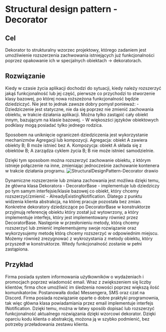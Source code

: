 <h1>Structural design pattern - Decorator</h1>
<h2>Cel</h2>
Dekorator to strukturalny wzorzec projektowy, którego zadaniem jest umożliwienie rozszerzenia zachwowania istniejących już funkcjonalności poprzez opakowanie ich w specjalnych obiektach -> dekoratorach.

<h2>Rozwiązanie</h2>
Kiedy w czasie życia aplikacji dochodzi do sytuacji, kiedy należy rozszerzyć jakąś funkcjonalność lub jej część, pierwsze co przychodzi to stworzenie klasy bazowej,
po której nowa roższeżona funkcjonalność będzie dziedziczyć. Nie jest to jednak zawsze dobry pomysł ponieważ:
- Dziedziczenie jest statyczne, nie da się poprzez nie zmienić zachowania obiektu, w trakcie działania aplikacji. Można tylko zastąpić cały obiekt innym, bazującym na klasie bazowej.
- W więkoszści języków obiektowych podklasy mogą posiadać tylko jednego rodzica.

Sposobem na uniknięcie ograniczeń dziedziczenia jest wykorzystanie mechanizmów Agregacji lub kompozycji.
Agregacja: obiekt A zawiera obiekty B; B może istnieć bez A.
Kompozycja: obiekt A składa się z obiektów B; A zarządza cyklem życia B; B nie może istnieć samodzielnie.

Dzięki tym sposobom można rozszerzyć zachowanie obiektu, z którym istnieje połączenie na inne, zmieniając jednocześnie zachowanie kontenera w trakcie działania programu.
![StructuralDesignPattern-Decorator drawio](https://user-images.githubusercontent.com/17592328/211163326-c7fa82c1-d3ba-410c-8b20-3b712173b75d.svg)


Dynamiczne rozszerzenie lub zmiana zachowania jest możliwa dzięki temu, że główna klasa Dekoratora - DecoratorBase - implementuje lub dziedziczy po tym samym interfejsie/klasie bazowej
co obiekt, który chcemy rozszerzyć/zmienić - AlreadyExistingNotification. Dlatego z punktu widzenia klienta abstrakcja, na której pracuje pozostała bez zmian. 
Konkretne dekoratory dziedziczące po DecoratorBase w konstruktorze przyjmują referencję obiektu który został już wytowrzony, a który implementuje interfejs, który jest implementowany również przez DecoratorBase.
Następnie w przesłonieniu metody, którą chcemy rozszerzyć lub zmienić implementujemy swoje rozwiązanie oraz wykorzysujemy metodę którą chcemy rozszerzyć w odpowiednim miejscu.
Możemy również zrezygnować z wykrozystania z metody obiektu, który przyszedł w konstruktorze. Wtedy funkcjonalność zostanie w pełni zastąpiona.

<h2>Przykład</h2>
Firma posiada system informowania użytkowników o wydażeniach i promocjach poprzez wiadomość email. Wraz z zwiększeniem się liczby klientów, firma chce umożliwić im śledzenia nowości poprzez większą ilość komunikatorów. Postanowaiła dodać Messengera, SMS oraz czat na Discord.
Firma posiada rozwiązanie oparte o dobre praktyki programownia, tak więc główna klasa powiadamiania przez email implementuje interfejs INotification. 
Dzięki temu, można w łatwy sposób dopisać lub rozszerzyć funkcjonalność aktualnego rozwiązania dzięki wzorcowi dekorator.
Dzięki oparciu kodu klienta o abstrakcję, możona ją w szybko podmienić, bez potrzeby przeładowania zestawu klienta.
  
